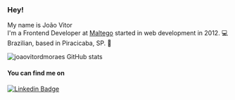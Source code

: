 ###  Hey!

My name is João Vitor <br>
I'm a Frontend Developer at [Maltego](https://www.maltego.com/) started in web development in 2012. :computer:<br>
Brazilian, based in Piracicaba, SP.  :house_with_garden:<br>

![joaovitordmoraes GitHub stats](https://github-readme-stats.vercel.app/api?username=joaovitordmoraes&show_icons=true&theme=dracula)

#### You can find me on
[![Linkedin Badge](https://img.shields.io/badge/-LinkedIn-blue?style=flat-square&logo=Linkedin&logoColor=white&link=https://www.linkedin.com/in/joao-vitor-moraes/)](https://www.linkedin.com/in/joao-vitor-moraes/)
